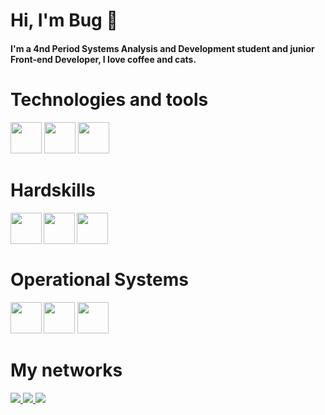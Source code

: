 # Hi, I'm Bug 🐛

#### I'm a 4nd Period Systems Analysis and Development student and junior Front-end Developer, I love coffee and cats.

# Technologies and tools
<p>
<img src="https://www.svgrepo.com/show/452228/html-5.svg" width="50" height="50" >
<img src="https://www.svgrepo.com/show/295323/cloud.svg" width="50" height="50" >
<img src="https://git-scm.com/images/logos/downloads/Git-Icon-1788C.png" width="50" height="50">

</p>

# Hardskills
<p>  
<img src="https://www.svgrepo.com/show/452091/python.svg" width="50" height="50" align="left">
<img src="https://www.svgrepo.com/show/439311/scrum.svg" width="50" height="50" align="left">
<img src="https://www.svgrepo.com/show/331760/sql-database-generic.svg" width="50" height="50" align="left">

</p>

<br>
<br>
<br>



# Operational Systems
<p>
<img src="https://www.svgrepo.com/show/331786/windows-azure.svg" width="50" height="50" align="left">
<img src="https://www.svgrepo.com/show/448236/linux.svg" width="50" height="50">
<img src="https://www.svgrepo.com/show/475631/android-color.svg" width="50" height="50">

  
</p>


# My networks
<a href="https://www.instagram.com/cy.beerbug" alt="Instagram" target="_blank">
  <img src="https://img.shields.io/badge/Instagram-000?style=for-the-badge&logo=instagram">  
</a>
<a href="https://www.linkedin.com/in/cybeerbug/" alt="LinkedIn"
target="_blank">
<img src="https://img.shields.io/badge/LinkedIn-000?style=for-the-badge&logo=linkedin&logoColor=0E76A8">
</a>
<a href="https://twitter.com/cybeerbug" alt="Twitter"
target="_blank">
<img src="https://img.shields.io/badge/Twitter-000?style=for-the-badge&logo=twitter">
</a>



